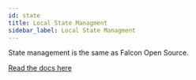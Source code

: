 ```yaml
---
id: state
title: Local State Managment
sidebar_label: Local State Managment
---
```


State management is the same as Falcon Open Source.

[Read the docs here](/docs/open-source/falcon-client/local-state-management)
